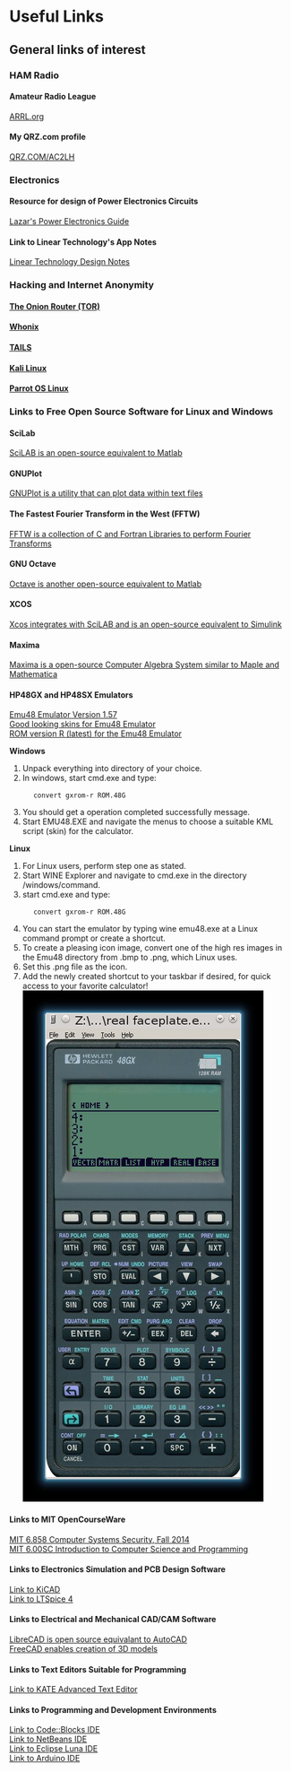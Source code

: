 # Useful Links

## General links of interest
	
### HAM Radio

#### Amateur Radio League
[ARRL.org](http://www.arrl.org)
      
#### My QRZ.com profile
[QRZ.COM/AC2LH](http://www.qrz.com/db/AC2LH)
 
### Electronics

#### Resource for design of Power Electronics Circuits 
[Lazar's Power Electronics Guide](http://www.smps.us/)
      
#### Link to Linear Technology's App Notes
[Linear Technology Design Notes](http://www.linear.com/doclist/design_note)

### Hacking and Internet Anonymity

#### [The Onion Router (TOR)](https://www.torproject.org/)

#### [Whonix](https://www.whonix.org/)

#### [TAILS](https://tails.boum.org/)

#### [Kali Linux](https://www.kali.org/)

#### [Parrot OS Linux](https://www.parrotsec.org/)

### Links to Free Open Source Software for Linux and Windows

#### SciLab
[SciLAB is an open-source equivalent to Matlab](http://www.scilab.org)

#### GNUPlot
[GNUPlot is a utility that can plot data within text files](http://www.gnuplot.info)

#### The Fastest Fourier Transform in the West (FFTW)
[FFTW is a collection of C and Fortran Libraries to perform Fourier Transforms](http://www.fftw.org)

#### GNU Octave
[Octave is another open-source equivalent to Matlab](http://www.gnu.org/software/octave)

#### XCOS 
[Xcos integrates with SciLAB and is an open-source equivalent to Simulink](http://www.scilab.org/scilab/features/xcos)

#### Maxima
[Maxima is a open-source Computer Algebra System similar to Maple and Mathematica](http://maxima.sourceforge.net)
      
#### HP48GX and HP48SX Emulators
[Emu48 Emulator Version 1.57](http://www.hpcalc.org/details.php?id=3644) <br>
[Good looking skins for Emu48 Emulator](http://www.hpcalc.org/details.php?id=6571) <br>
[ROM version R (latest) for the Emu48 Emulator](http://www.hpcalc.org/details.php?id=4368)<br>

**Windows**
1) Unpack everything into directory of your choice.
2) In windows, start cmd.exe and type:
```shell
      convert gxrom-r ROM.48G
```
3) You should get a operation completed successfully message.
3) Start EMU48.EXE and navigate the menus to choose a suitable KML script (skin) for the calculator. <br>

**Linux**
1) For Linux users, perform step one as stated.
2) Start WINE Explorer and navigate to cmd.exe in the directory /windows/command.
3) start cmd.exe and type:
```shell
      convert gxrom-r ROM.48G
```
4) You can start the emulator by typing wine emu48.exe at a Linux command prompt or create a shortcut.
5) To create a pleasing icon image, convert one of the high res images in the Emu48 directory from .bmp to .png, which Linux uses.
6) Set this .png file as the icon.
7) Add the newly created shortcut to your taskbar if desired, for quick access to your favorite calculator!
![HP48GX](images/hp48G_calc.jpeg)

#### Links to MIT OpenCourseWare
[MIT 6.858 Computer Systems Security, Fall 2014](https://www.youtube.com/playlist?list=PLUl4u3cNGP62K2DjQLRxDNRi0z2IRWnNh)<br>
[MIT 6.00SC Introduction to Computer Science and Programming](https://www.youtube.com/playlist?list=PLB2BE3D6CA77BB8F7)

#### Links to Electronics Simulation and PCB Design Software
[Link to KiCAD](http://www.kicad-pcb.org) <br>
[Link to LTSpice 4](http://www.linear.com/designtools/software/)

#### Links to Electrical and Mechanical CAD/CAM Software
[LibreCAD is open source equivalant to AutoCAD](http://librecad.org/cms/home.html)<br>
[FreeCAD enables creation of 3D models](http://freecadweb.org)
      
#### Links to Text Editors Suitable for Programming
[Link to KATE Advanced Text Editor](https://www.kde.org/applications/utilities/kate)
    
#### Links to Programming and Development Environments
[Link to Code::Blocks IDE](http://www.codeblocks.org/) <br>
[Link to NetBeans IDE](https://netbeans.apache.org//) <br>
[Link to Eclipse Luna IDE](https://www.eclipse.org/) <br>
[Link to Arduino IDE](https://www.arduino.cc/en/software)
